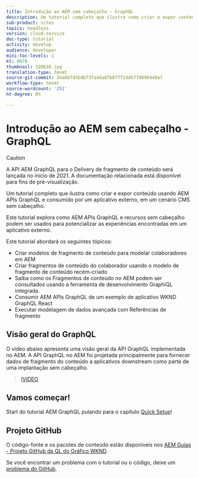 ```yaml
---
title: Introdução ao AEM sem cabeçalho - GraphQL
description: Um tutorial completo que ilustra como criar e expor conteúdo usando AEM APIs GraphQL.
sub-product: sites
topics: headless
version: cloud-service
doc-type: tutorial
activity: develop
audience: developer
mini-toc-levels: 1
kt: 6678
thumbnail: 328618.jpg
translation-type: tm+mt
source-git-commit: 2ea667d3bdb73fa4da87b877f14db77d896448a7
workflow-type: tm+mt
source-wordcount: '251'
ht-degree: 0%

---
```



# Introdução ao AEM sem cabeçalho - GraphQL

>[!CAUTION]
>
> A API AEM GraphQL para o Delivery de fragmento de conteúdo será lançada no início de 2021.
> A documentação relacionada está disponível para fins de pré-visualização.

Um tutorial completo que ilustra como criar e expor conteúdo usando AEM APIs GraphQL e consumido por um aplicativo externo, em um cenário CMS sem cabeçalho.

Este tutorial explora como AEM APIs GraphQL e recursos sem cabeçalho podem ser usados para potencializar as experiências encontradas em um aplicativo externo.

Este tutorial abordará os seguintes tópicos:

* Criar modelos de fragmento de conteúdo para modelar colaboradores em AEM
* Criar fragmentos de conteúdo do colaborador usando o modelo de fragmento de conteúdo recém-criado
* Saiba como os Fragmentos de conteúdo no AEM podem ser consultados usando a ferramenta de desenvolvimento GraphiQL integrada.
* Consumir AEM APIs GraphQL de um exemplo de aplicativo WKND GraphQL React
* Executar modelagem de dados avançada com Referências de fragmento

## Visão geral do GraphQL

O vídeo abaixo apresenta uma visão geral da API GraphQL implementada no AEM. A API GraphQL no AEM foi projetada principalmente para fornecer dados de fragmento do conteúdo a aplicativos downstream como parte de uma implantação sem cabeçalho.

>[!VIDEO](https://video.tv.adobe.com/v/328618/?quality=12&learn=on)

## Vamos começar!

Start do tutorial AEM GraphQL pulando para o capítulo [Quick Setup](./setup.md)!

## Projeto GitHub

O código-fonte e os pacotes de conteúdo estão disponíveis nos [AEM Guias - Projeto GitHub da QL do Gráfico WKND](https://github.com/adobe/aem-guides-wknd-graphql).

Se você encontrar um problema com o tutorial ou o código, deixe um [problema do GitHub](https://github.com/adobe/aem-guides-wknd-graphql/issues).

